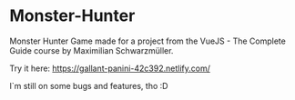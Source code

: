 # Monster-Hunter
Monster Hunter Game made for a project from the VueJS - The Complete Guide course by Maximilian Schwarzmüller.

Try it here: https://gallant-panini-42c392.netlify.com/

I`m still on some bugs and features, tho :D
